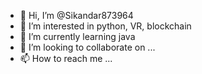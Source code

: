 - 👋 Hi, I’m @Sikandar873964
- 👀 I’m interested in python, VR, blockchain
- 🌱 I’m currently learning java 
- 💞️ I’m looking to collaborate on ...
- 📫 How to reach me ...

<!---
Sikandar873964/Sikandar873964 is a ✨ special ✨ repository because its `README.md` (this file) appears on your GitHub profile.
You can click the Preview link to take a look at your changes.
--->
